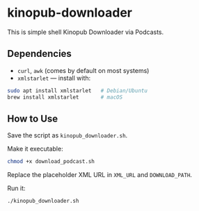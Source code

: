 # kinopub-downloader

This is simple shell Kinopub Downloader via Podcasts.

## Dependencies

- `curl`, `awk` (comes by default on most systems)
- `xmlstarlet` — install with:
```bash
sudo apt install xmlstarlet   # Debian/Ubuntu
brew install xmlstarlet       # macOS
```

## How to Use

Save the script as `kinopub_downloader.sh`.

Make it executable:

```bash
chmod +x download_podcast.sh
```

Replace the placeholder XML URL in `XML_URL` and `DOWNLOAD_PATH`.

Run it:

```bash
./kinopub_downloader.sh
```
